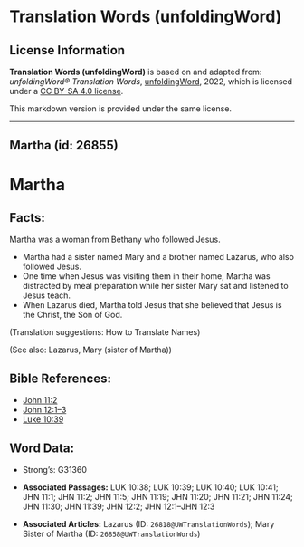 # Translation Words (unfoldingWord)

## License Information

**Translation Words (unfoldingWord)** is based on and adapted from: _unfoldingWord® Translation Words_, [unfoldingWord](https://unfoldingword.org/utw), 2022, which is licensed under a [CC BY-SA 4.0 license](https://creativecommons.org/licenses/by-sa/4.0/legalcode.en).

This markdown version is provided under the same license.



--------------------------------

## Martha (id: 26855)

Martha
======

Facts:
------

Martha was a woman from Bethany who followed Jesus.

* Martha had a sister named Mary and a brother named Lazarus, who also followed Jesus.
* One time when Jesus was visiting them in their home, Martha was distracted by meal preparation while her sister Mary sat and listened to Jesus teach.
* When Lazarus died, Martha told Jesus that she believed that Jesus is the Christ, the Son of God.

(Translation suggestions: How to Translate Names)

(See also: Lazarus, Mary (sister of Martha))

Bible References:
-----------------

* [John 11:2](https://ref.ly/John11:2)
* [John 12:1–3](https://ref.ly/John12:1-John12:3)
* [Luke 10:39](https://ref.ly/Luke10:39)

Word Data:
----------

* Strong’s: G31360

* **Associated Passages:** LUK 10:38; LUK 10:39; LUK 10:40; LUK 10:41; JHN 11:1; JHN 11:2; JHN 11:5; JHN 11:19; JHN 11:20; JHN 11:21; JHN 11:24; JHN 11:30; JHN 11:39; JHN 12:2; JHN 12:1–JHN 12:3
* **Associated Articles:** Lazarus (ID: `26818@UWTranslationWords`); Mary Sister of Martha (ID: `26858@UWTranslationWords`)

